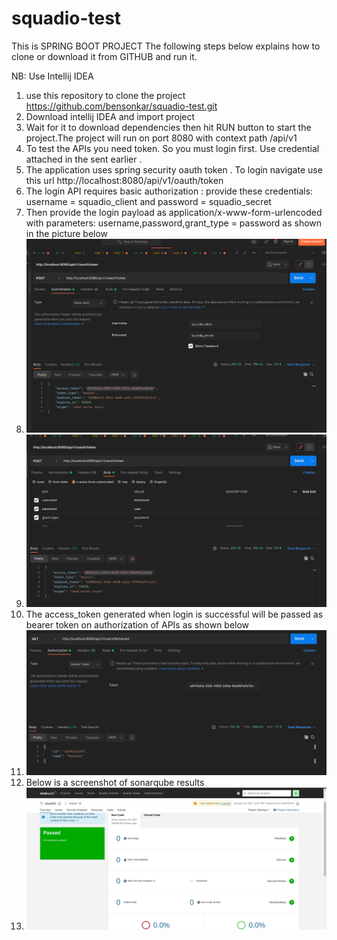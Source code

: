 # squadio-test
This is SPRING BOOT PROJECT
The following steps below explains how to clone or download it from GITHUB and run it.

NB: Use Intellij IDEA

1. use this repository to clone the project https://github.com/bensonkar/squadio-test.git
2. Download intellij IDEA and import project
3. Wait for it to download dependencies then hit RUN button to start the project.The project will run on port 8080 with context path /api/v1
4. To test the APIs you need token. So you must login first. Use credential attached in the sent earlier .
5. The application uses spring security oauth token . To login navigate use this url http://localhost:8080/api/v1/oauth/token 
6. The login API requires basic authorization : provide these credentials: username = squadio_client and password = squadio_secret
7. Then provide the login payload as application/x-www-form-urlencoded with parameters: username,password,grant_type = password  as shown in the picture below
8. ![img.png](img.png)
9. ![img_1.png](img_1.png)
10. The access_token generated when login is successful will be passed as bearer token on authorization of APIs as shown below
11. ![img_2.png](img_2.png)
12. Below is a screenshot of sonarqube results
13. ![img_3.png](img_3.png)